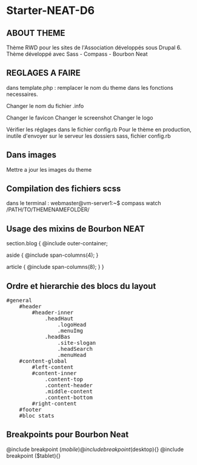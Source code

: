 Starter-NEAT-D6
===============

ABOUT THEME
-----------

Thème RWD pour les sites de l'Association développés sous Drupal 6.
Thème développé avec Sass - Compass - Bourbon Neat

REGLAGES A FAIRE
----------------

dans template.php :
remplacer le nom du theme dans les fonctions necessaires.

Changer le nom du fichier .info

Changer le favicon
Changer le screenshot
Changer le logo

Vérifier les réglages dans le fichier config.rb
Pour le thème en production, inutile d'envoyer sur le serveur les dossiers sass, fichier config.rb

Dans images
-----------

Mettre a jour les images du theme

Compilation des fichiers scss
-----------------------------
dans le terminal :
webmaster@vm-server1:~$ compass watch /PATH/TO/THEMENAMEFOLDER/

Usage des mixins de Bourbon NEAT
------------------------
<body>
 <section class="blog">
  <aside></aside>
  <article></article>
 </section>
</body>



section.blog {
  @include outer-container;
  
  aside {
    @include span-columns(4);
  }
  
  article {
    @include span-columns(8);
  }
}


Ordre et hierarchie des blocs du layout
-------------------------
<pre>
#general
    #header
        #header-inner
            .headHaut
                .logoHead
                .menuImg
            .headBas
                .site-slogan
                .headSearch
                .menuHead
    #content-global
        #left-content
        #content-inner
            .content-top
            .content-header
            .middle-content
            .content-bottom
        #right-content
    #footer
    #bloc_stats
</pre>
 Breakpoints pour Bourbon Neat
----------------------------------
 @include breakpoint ($mobile){}
 @include breakpoint ($desktop){}
 @include breakpoint ($tablet){}
